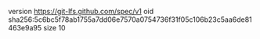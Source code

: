 version https://git-lfs.github.com/spec/v1
oid sha256:5c6bc5f78ab1755a7dd06e7570a0754736f31f05c106b23c5aa6de81463e9a95
size 10
